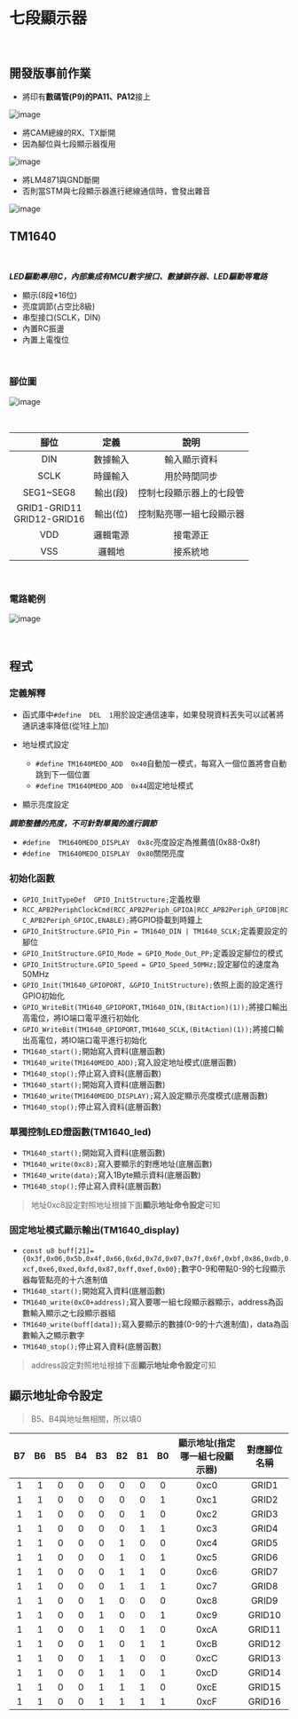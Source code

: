 # 七段顯示器

<br>

## 開發版事前作業

* 將印有**數碼管(P9)**的**PA11、PA12**接上
  
![image](https://github.com/hamster-allen/STM32_Learn/blob/master/DAY_0123/PA11_PA12.png)


* 將CAM總線的RX、TX斷開<br>
* 因為腳位與七段顯示器復用

![image](https://github.com/hamster-allen/STM32_Learn/blob/master/DAY_0123/CAM_RX_TX.png)

* 將LM4871與GND斷開<br>
* 否則當STM與七段顯示器進行總線通信時，會發出雜音

![image](https://github.com/hamster-allen/STM32_Learn/blob/master/DAY_0123/LM4871%E6%8F%9A%E8%81%B2%E5%99%A8.png)


## TM1640

<br>

***LED驅動專用IC，內部集成有MCU數字接口、數據鎖存器、LED驅動等電路***

* 顯示(8段*16位)
* 亮度調節(占空比8級)
* 串型接口(SCLK，DIN)
* 內置RC振盪
* 內置上電復位

<br>

### 腳位圖

![image](https://github.com/hamster-allen/STM32_Learn/blob/master/DAY_0123/TM1640%E6%8E%A5%E8%85%B3%E5%9C%96.png)

<br>

|腳位|定義|說明|
|:---:|:---:|:---:|
|DIN|數據輸入|輸入顯示資料|
|SCLK|時鐘輸入|用於時間同步|
|SEG1~SEG8|輸出(段)|控制七段顯示器上的七段管|
|GRID1-GRID11<br>GRID12-GRID16|輸出(位)|控制點亮哪一組七段顯示器|
|VDD|邏輯電源|接電源正|
|VSS|邏輯地|接系統地|

<br>

### 電路範例

![image](https://github.com/hamster-allen/STM32_Learn/blob/master/DAY_0123/TM1640%E9%9B%BB%E8%B7%AF%E7%AF%84%E4%BE%8B.png)

<br>

## 程式

### 定義解釋

* 函式庫中`#define  DEL  1`用於設定通信速率，如果發現資料丟失可以試著將通訊速率降低(從1往上加)

* 地址模式設定
  * `#define TM1640MEDO_ADD  0x40`自動加一模式，每寫入一個位置將會自動跳到下一個位置
  * `#define TM1640MEDO_ADD  0x44`固定地址模式

* 顯示亮度設定

***調節整體的亮度，不可針對單獨的進行調節***

* `#define  TM1640MEDO_DISPLAY  0x8c`亮度設定為推薦值(0x88-0x8f)<br>
* `#define  TM1640MEDO_DISPLAY  0x80`關閉亮度

### 初始化函數

* `GPIO_InitTypeDef  GPIO_InitStructure;`定義枚舉<br>
* `RCC_APB2PeriphClockCmd(RCC_APB2Periph_GPIOA|RCC_APB2Periph_GPIOB|RCC_APB2Periph_GPIOC,ENABLE);`將GPIO掛載到時鐘上<br>
* `GPIO_InitStructure.GPIO_Pin = TM1640_DIN | TM1640_SCLK;`定義要設定的腳位<br>
* `GPIO_InitStructure.GPIO_Mode = GPIO_Mode_Out_PP;`定義設定腳位的模式<br>
* `GPIO_InitStructure.GPIO_Speed = GPIO_Speed_50MHz;`設定腳位的速度為50MHz<br>
* `GPIO_Init(TM1640_GPIOPORT, &GPIO_InitStructure);`依照上面的設定進行GPIO初始化<br>
* `GPIO_WriteBit(TM1640_GPIOPORT,TM1640_DIN,(BitAction)(1));`將接口輸出高電位，將IO端口電平進行初始化<br>
* `GPIO_WriteBit(TM1640_GPIOPORT,TM1640_SCLK,(BitAction)(1));`將接口輸出高電位，將IO端口電平進行初始化<br>
* `TM1640_start();`開始寫入資料(底層函數)<br>
* `TM1640_write(TM1640MEDO_ADD);`寫入設定地址模式(底層函數)<br>
* `TM1640_stop();`停止寫入資料(底層函數)<br>
* `TM1640_start();`開始寫入資料(底層函數)<br>
* `TM1640_write(TM1640MEDO_DISPLAY);`寫入設定顯示亮度模式(底層函數)<br>
* `TM1640_stop();`停止寫入資料(底層函數)<br>

### 單獨控制LED燈函數(TM1640_led)

* `TM1640_start();`開始寫入資料(底層函數)<br>
* `TM1640_write(0xc8);`寫入要顯示的對應地址(底層函數)<br>
* `TM1640_write(data);`寫入1Byte顯示資料(底層函數)<br>
* `TM1640_stop();`停止寫入資料(底層函數)<br>

> 地址0xc8設定對照地址根據下面**顯示地址命令設定**可知

### 固定地址模式顯示輸出(TM1640_display)

* `const u8 buff[21]={0x3f,0x06,0x5b,0x4f,0x66,0x6d,0x7d,0x07,0x7f,0x6f,0xbf,0x86,0xdb,0xcf,0xe6,0xed,0xfd,0x87,0xff,0xef,0x00};`數字0-9和帶點0-9的七段顯示器每管點亮的十六進制值<br>
* `TM1640_start();`開始寫入資料(底層函數)<br>
* `TM1640_write(0xC0+address);`寫入要哪一組七段顯示器顯示，address為函數輸入顯示之七段顯示器組<br>
* `TM1640_write(buff[data]);`寫入要顯示的數據(0-9的十六進制值)，data為函數輸入之顯示數字<br>
* `TM1640_stop();`停止寫入資料(底層函數)<br>

> address設定對照地址根據下面**顯示地址命令設定**可知



## 顯示地址命令設定

> B5、B4與地址無相關，所以填0

|B7|B6|B5|B4|B3|B2|B1|B0|顯示地址(指定哪一組七段顯示器)|對應腳位名稱|
|:---:|:---:|:---:|:---:|:---:|:---:|:---:|:---:|:---:|:---:|
|1|1|0|0|0|0|0|0|0xc0|GRID1|
|1|1|0|0|0|0|0|1|0xc1|GRID2|
|1|1|0|0|0|0|1|0|0xc2|GRID3|
|1|1|0|0|0|0|1|1|0xc3|GRID4|
|1|1|0|0|0|1|0|0|0xc4|GRID5|
|1|1|0|0|0|1|0|1|0xc5|GRID6|
|1|1|0|0|0|1|1|0|0xc6|GRID7|
|1|1|0|0|0|1|1|1|0xc7|GRID8|
|1|1|0|0|1|0|0|0|0xc8|GRID9|
|1|1|0|0|1|0|0|1|0xc9|GRID10|
|1|1|0|0|1|0|1|0|0xcA|GRID11|
|1|1|0|0|1|0|1|1|0xcB|GRID12|
|1|1|0|0|1|1|0|0|0xcC|GRID13|
|1|1|0|0|1|1|0|1|0xcD|GRID14|
|1|1|0|0|1|1|1|0|0xcE|GRID15|
|1|1|0|0|1|1|1|1|0xcF|GRID16|











